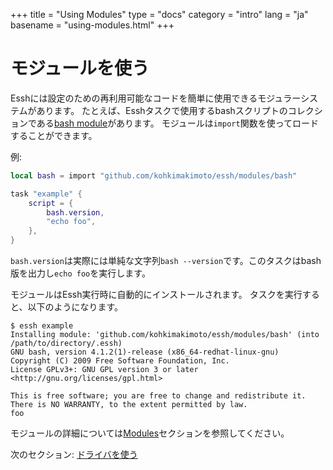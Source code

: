 +++
title = "Using Modules"
type = "docs"
category = "intro"
lang = "ja"
basename = "using-modules.html"
+++

# モジュールを使う


Esshには設定のための再利用可能なコードを簡単に使用できるモジュラーシステムがあります。
たとえば、Esshタスクで使用するbashスクリプトのコレクションである[bash module](https://github.com/kohkimakimoto/essh/tree/master/modules/bash)があります。
モジュールは`import`関数を使ってロードすることができます。

例:

~~~lua
local bash = import "github.com/kohkimakimoto/essh/modules/bash"

task "example" {
    script = {
        bash.version,
        "echo foo",
    },
}
~~~

`bash.version`は実際には単純な文字列`bash --version`です。このタスクはbash版を出力し`echo foo`を実行します。

モジュールはEssh実行時に自動的にインストールされます。
タスクを実行すると、以下のようになります。

~~~
$ essh example
Installing module: 'github.com/kohkimakimoto/essh/modules/bash' (into /path/to/directory/.essh)
GNU bash, version 4.1.2(1)-release (x86_64-redhat-linux-gnu)
Copyright (C) 2009 Free Software Foundation, Inc.
License GPLv3+: GNU GPL version 3 or later <http://gnu.org/licenses/gpl.html>

This is free software; you are free to change and redistribute it.
There is NO WARRANTY, to the extent permitted by law.
foo
~~~


モジュールの詳細については[Modules](/docs/ja/modules.html)セクションを参照してください。

次のセクション: [ドライバを使う](using-drivers.html)
